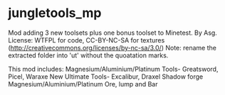 jungletools_mp
================
Mod adding 3 new toolsets plus one bonus toolset to Minetest.
By Asg.
License: WTFPL for code, CC-BY-NC-SA for textures (http://creativecommons.org/licenses/by-nc-sa/3.0/)
Note: rename the extracted folder into 'ut' without the quoatation marks.

This mod includes:
Magnesium/Aluminium/Platinum Tools- Greatsword, Picel, Waraxe
New Ultimate Tools- Excalibur, Draxel
Shadow forge
Magnesium/Aluminium/Platinum Ore, lump and Bar

